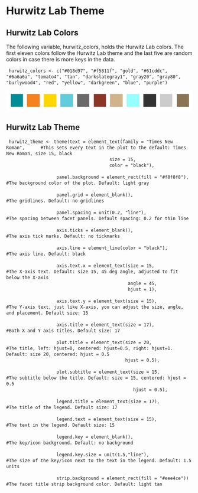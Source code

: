 # Hurwitz Lab Theme

## Hurwitz Lab Colors

The following variable, hurwitz_colors, holds the Hurwitz Lab colors. The first eleven colors follow the Hurwitz Lab theme and the last five are random colors in case there is more keys in the data.

     hurwitz_colors <- c("#018d97", "#f5811f", "gold", "#61cddc", "#6a6a6a", "tomato4", "tan", "darkslategray1", "gray20", "gray80",       "burlywood4", "red", "yellow", "darkgreen", "blue", "purple")
     
![The First Eleven Hurwitz Theme Colors in Order](https://github.com/shelbynelson/summer-internship/blob/master/hurwitz-lab-theme-r/Hurwitz_Lab_Colors.jpg)


## Hurwitz Lab Theme


     
     hurwitz_theme <- theme(text = element_text(family = "Times New Roman",      #This sets every text in the plot to the default: Times New Roman, size 15, black
                                           size = 15,
                                           color = "black"),
                       
                       panel.background = element_rect(fill = "#f8f8f8"),   #The background color of the plot. Default: light gray
                       
                       panel.grid = element_blank(),                        #The gridlines. Default: no gridlines
                       
                       panel.spacing = unit(0.2, "line"),                   #The spacing between facet panels. Default spacing: 0.2 for thin line
                       
                       axis.ticks = element_blank(),                        #The axis tick marks. Default: no tickmarks
                       
                       axis.line = element_line(color = "black"),           #The axis line. Default: black
                       
                       axis.text.x = element_text(size = 15,                #The X-axis text. Default: size 15, 45 deg angle, adjusted to fit below the X-axis
                                                  angle = 45,
                                                  hjust = 1),
                       
                       axis.text.y = element_text(size = 15),               #The Y-axis text, just like X-axis, you can adjust the size, angle, and placement. Default size: 15
                       
                       axis.title = element_text(size = 17),                #Both X and Y axis titles. Default size: 17
                       
                       plot.title = element_text(size = 20,                 #The title, left: hjust=0, centered: hjust=0.5, right: hjust=1. Default: size 20, centered: hjust = 0.5
                                                 hjust = 0.5),
                       
                       plot.subtitle = element_text(size = 15,              #The subtitle below the title. Default: size = 15, centered: hjust = 0.5
                                                    hjust = 0.5),
                       
                       legend.title = element_text(size = 17),              #The title of the legend. Default size: 17
                       
                       legend.text = element_text(size = 15),               #The text in the legend. Default size: 15
                       
                       legend.key = element_blank(),                        #The key/icon background. Default: no background
                       
                       legend.key.size = unit(1.5,"line"),                  #The size of the key/icon next to the text in the legend. Default: 1.5 units
                       
                       strip.background = element_rect(fill = "#eee4ce"))   #The facet title strip background color. Default: light tan
